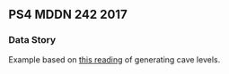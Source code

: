 ## PS4 MDDN 242 2017

### Data Story

Example based on [this reading](https://gamedevelopment.tutsplus.com/tutorials/generate-random-cave-levels-using-cellular-automata--gamedev-9664) of generating cave levels.